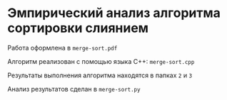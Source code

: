 # Эмпирический анализ алгоритма сортировки слиянием

Работа оформлена в `merge-sort.pdf`

Алгоритм реализован с помощью языка C++: `merge-sort.cpp`

Результаты выполнения алгоритма находятся в папках `2` и `3`

Анализ результатов сделан в `merge-sort.py`

